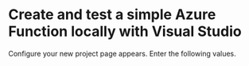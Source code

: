 # Create and test a simple Azure Function locally with Visual Studio

Configure your new project page appears. Enter the following values.

